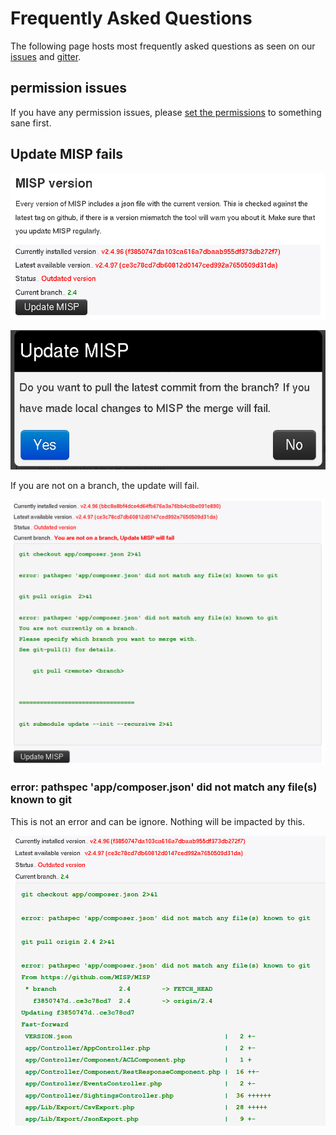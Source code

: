 # Frequently Asked Questions

The following page hosts most frequently asked questions as seen on our [issues](https://github.com/MISP/issues) and [gitter](https://gitter.im/MISP/MISP).

## permission issues

If you have any permission issues, please [set the permissions](https://misp.github.io/MISP/INSTALL.ubuntu1804/#5-set-the-permissions) to something sane first.

## Update MISP fails

![MISP outdated](./figures/misp-outdated.png)

![MISP Update Yes/No](./figures/update-misp-YN.png)

If you are not on a branch, the update will fail.

![not on branch](./figures/misp-not-on-branch.png)

### error: pathspec 'app/composer.json' did not match any file(s) known to git

This is not an error and can be ignore. Nothing will be impacted by this.

![pathspec](./figures/misp-pathspec.png)

  <!-- 
![](./figures/misp-module-system-diag.png)
  -->
